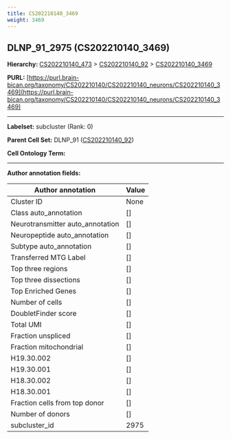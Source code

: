 ```yaml
---
title: CS202210140_3469
weight: 3469
---
```

## DLNP_91_2975 (CS202210140_3469)
<b>Hierarchy: </b>
[CS202210140_473](../CS202210140_473) >
[CS202210140_92](../CS202210140_92) >
[CS202210140_3469](../CS202210140_3469)

**PURL:** [https://purl.brain-bican.org/taxonomy/CS202210140/CS202210140_neurons/CS202210140_3469](https://purl.brain-bican.org/taxonomy/CS202210140/CS202210140_neurons/CS202210140_3469)

---


**Labelset:** subcluster (Rank: 0)

**Parent Cell Set:** DLNP_91 ([CS202210140_92](../CS202210140_92))



**Cell Ontology Term:** 

[MARKER GENES.]: #


---

[TRANSFERRED ANNOTATIONS.]: #


[AUTHOR ANNOTATION FIELDS.]: #


**Author annotation fields:**

| Author annotation | Value |
|-------------------|-------|
|Cluster ID|None|
|Class auto_annotation|[]|
|Neurotransmitter auto_annotation|[]|
|Neuropeptide auto_annotation|[]|
|Subtype auto_annotation|[]|
|Transferred MTG Label|[]|
|Top three regions|[]|
|Top three dissections|[]|
|Top Enriched Genes|[]|
|Number of cells|[]|
|DoubletFinder score|[]|
|Total UMI|[]|
|Fraction unspliced|[]|
|Fraction mitochondrial|[]|
|H19.30.002|[]|
|H19.30.001|[]|
|H18.30.002|[]|
|H18.30.001|[]|
|Fraction cells from top donor|[]|
|Number of donors|[]|
|subcluster_id|2975|
